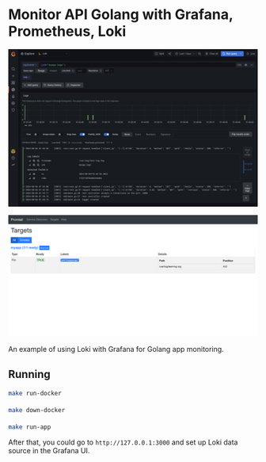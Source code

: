# Monitor API Golang with Grafana, Prometheus, Loki

![](https://github.com/toannd96/go-monitor-grafana/blob/master/grafana.png)

![](https://github.com/toannd96/go-monitor-grafana/blob/master/promtail.png)

An example of using Loki with Grafana for Golang app monitoring.

## Running
```bash
make run-docker

make down-docker

make run-app
```

After that, you could go to `http://127.0.0.1:3000` and set up Loki data source in the Grafana UI.
